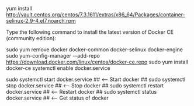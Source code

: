 
yum install http://vault.centos.org/centos/7.3.1611/extras/x86_64/Packages/container-selinux-2.9-4.el7.noarch.rpm

Type the following command to install the latest version of Docker CE (community edition):

sudo yum remove docker docker-common docker-selinux docker-engine
sudo yum-config-manager --add-repo https://download.docker.com/linux/centos/docker-ce.repo
sudo yum install docker-ce
systemctl enable docker.service


 sudo systemctl start docker.service ## <-- Start docker ##
 sudo systemctl stop docker.service ## <-- Stop docker ##
 sudo systemctl restart docker.service ## <-- Restart docker ##
 sudo systemctl status docker.service ## <-- Get status of docker
